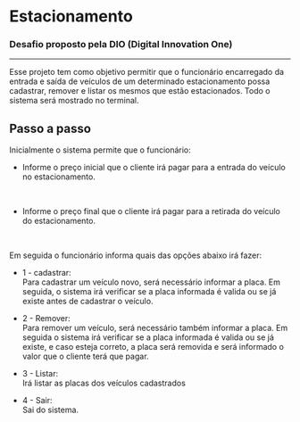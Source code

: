 # Estacionamento
### Desafio proposto pela DIO (Digital Innovation One)

***

Esse projeto tem como objetivo permitir que o funcionário encarregado da entrada e saída de veículos de um determinado estacionamento possa cadastrar, remover e listar os mesmos que estão estacionados. Todo o sistema será mostrado no terminal.
<br>

## Passo a passo

Inicialmente o sistema permite que o funcionário:

* Informe o preço inicial que o cliente irá pagar para a entrada do veículo no estacionamento.
<br>

* Informe o preço final que o cliente irá pagar para a retirada do veículo do estacionamento.
<br>

Em seguida o funcionário informa quais das opções abaixo irá fazer:

* 1 - cadastrar: <br>
    Para cadastrar um veículo novo, será necessário informar a placa. Em seguida, o sistema irá verificar se a placa informada é valida ou se já existe antes de cadastrar o veículo.
    <br>

* 2 - Remover:<br>
    Para remover um veículo, será necessário também informar a placa. Em seguida o sistema irá verificar se a placa informada é valida ou se já existe, e caso esteja correto, a placa será removida e será informado o valor que o cliente terá que pagar.
    <br>

* 3 - Listar:<br>
    Irá listar as placas dos veículos cadastrados
    <br>

* 4 - Sair:<br>
    Sai do sistema.